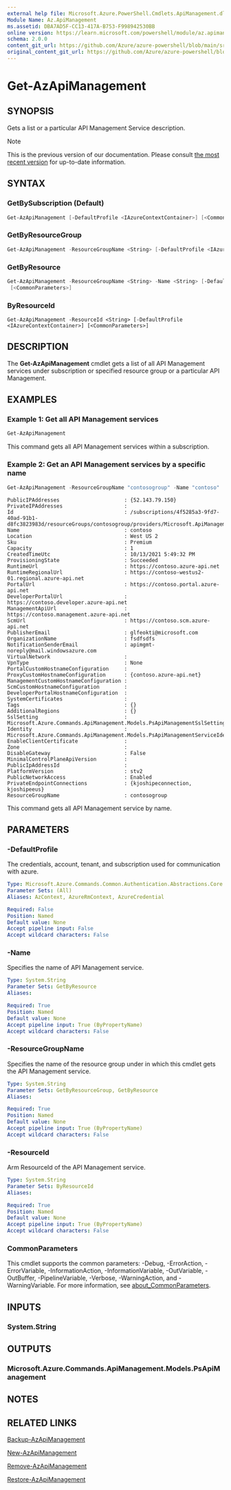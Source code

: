 ```yaml
---
external help file: Microsoft.Azure.PowerShell.Cmdlets.ApiManagement.dll-Help.xml
Module Name: Az.ApiManagement
ms.assetid: DBA7AD5F-CC13-417A-B753-F998942530BB
online version: https://learn.microsoft.com/powershell/module/az.apimanagement/get-azapimanagement
schema: 2.0.0
content_git_url: https://github.com/Azure/azure-powershell/blob/main/src/ApiManagement/ApiManagement/help/Get-AzApiManagement.md
original_content_git_url: https://github.com/Azure/azure-powershell/blob/main/src/ApiManagement/ApiManagement/help/Get-AzApiManagement.md
---
```


# Get-AzApiManagement

## SYNOPSIS

Gets a list or a particular API Management Service description.

> [!NOTE]
>This is the previous version of our documentation. Please consult [the most recent version](/powershell/module/az.apimanagement/get-azapimanagement) for up-to-date information.

## SYNTAX

### GetBySubscription (Default)

```powershell
Get-AzApiManagement [-DefaultProfile <IAzureContextContainer>] [<CommonParameters>]
```

### GetByResourceGroup

```powershell
Get-AzApiManagement -ResourceGroupName <String> [-DefaultProfile <IAzureContextContainer>] [<CommonParameters>]
```

### GetByResource

```powershell
Get-AzApiManagement -ResourceGroupName <String> -Name <String> [-DefaultProfile <IAzureContextContainer>]
 [<CommonParameters>]
```

### ByResourceId

```
Get-AzApiManagement -ResourceId <String> [-DefaultProfile <IAzureContextContainer>] [<CommonParameters>]
```

## DESCRIPTION

The **Get-AzApiManagement** cmdlet gets a list of all API Management services under subscription or specified resource group or a particular API Management.

## EXAMPLES

### Example 1: Get all API Management services

```powershell
Get-AzApiManagement
```

This command gets all API Management services within a subscription.

### Example 2: Get an API Management services by a specific name

```powershell
Get-AzApiManagement -ResourceGroupName "contosogroup" -Name "contoso"
```

```output
PublicIPAddresses                     : {52.143.79.150}
PrivateIPAddresses                    :
Id                                    : /subscriptions/4f5285a3-9fd7-40ad-91b1-d8fc3823983d/resourceGroups/contosogroup/providers/Microsoft.ApiManagement/service/contoso
Name                                  : contoso
Location                              : West US 2
Sku                                   : Premium
Capacity                              : 1
CreatedTimeUtc                        : 10/13/2021 5:49:32 PM
ProvisioningState                     : Succeeded
RuntimeUrl                            : https://contoso.azure-api.net
RuntimeRegionalUrl                    : https://contoso-westus2-01.regional.azure-api.net
PortalUrl                             : https://contoso.portal.azure-api.net
DeveloperPortalUrl                    : https://contoso.developer.azure-api.net
ManagementApiUrl                      : https://contoso.management.azure-api.net
ScmUrl                                : https://contoso.scm.azure-api.net
PublisherEmail                        : glfeokti@microsoft.com
OrganizationName                      : fsdfsdfs
NotificationSenderEmail               : apimgmt-noreply@mail.windowsazure.com
VirtualNetwork                        :
VpnType                               : None
PortalCustomHostnameConfiguration     :
ProxyCustomHostnameConfiguration      : {contoso.azure-api.net}
ManagementCustomHostnameConfiguration :
ScmCustomHostnameConfiguration        :
DeveloperPortalHostnameConfiguration  :
SystemCertificates                    :
Tags                                  : {}
AdditionalRegions                     : {}
SslSetting                            : Microsoft.Azure.Commands.ApiManagement.Models.PsApiManagementSslSetting
Identity                              : Microsoft.Azure.Commands.ApiManagement.Models.PsApiManagementServiceIdentity
EnableClientCertificate               :
Zone                                  :
DisableGateway                        : False
MinimalControlPlaneApiVersion         :
PublicIpAddressId                     :
PlatformVersion                       : stv2
PublicNetworkAccess                   : Enabled
PrivateEndpointConnections            : {kjoshipeconnection, kjoshipeeus}
ResourceGroupName                     : contosogroup
```

This command gets all API Management service by name.


## PARAMETERS

### -DefaultProfile

The credentials, account, tenant, and subscription used for communication with azure.

```yaml
Type: Microsoft.Azure.Commands.Common.Authentication.Abstractions.Core.IAzureContextContainer
Parameter Sets: (All)
Aliases: AzContext, AzureRmContext, AzureCredential

Required: False
Position: Named
Default value: None
Accept pipeline input: False
Accept wildcard characters: False
```

### -Name

Specifies the name of API Management service.

```yaml
Type: System.String
Parameter Sets: GetByResource
Aliases:

Required: True
Position: Named
Default value: None
Accept pipeline input: True (ByPropertyName)
Accept wildcard characters: False
```

### -ResourceGroupName

Specifies the name of the resource group under in which this cmdlet gets the API Management service.

```yaml
Type: System.String
Parameter Sets: GetByResourceGroup, GetByResource
Aliases:

Required: True
Position: Named
Default value: None
Accept pipeline input: True (ByPropertyName)
Accept wildcard characters: False
```

### -ResourceId

Arm ResourceId of the API Management service.

```yaml
Type: System.String
Parameter Sets: ByResourceId
Aliases:

Required: True
Position: Named
Default value: None
Accept pipeline input: True (ByPropertyName)
Accept wildcard characters: False
```

### CommonParameters

This cmdlet supports the common parameters: -Debug, -ErrorAction, -ErrorVariable, -InformationAction, -InformationVariable, -OutVariable, -OutBuffer, -PipelineVariable, -Verbose, -WarningAction, and -WarningVariable. For more information, see [about_CommonParameters](http://go.microsoft.com/fwlink/?LinkID=113216).

## INPUTS

### System.String

## OUTPUTS

### Microsoft.Azure.Commands.ApiManagement.Models.PsApiManagement

## NOTES

## RELATED LINKS

[Backup-AzApiManagement](./Backup-AzApiManagement.md)

[New-AzApiManagement](./New-AzApiManagement.md)

[Remove-AzApiManagement](./Remove-AzApiManagement.md)

[Restore-AzApiManagement](./Restore-AzApiManagement.md)
